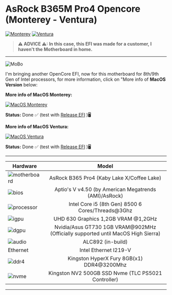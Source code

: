 # AsRock B365M Pro4 Opencore (Monterey - Ventura)

[![Monterey](https://img.shields.io/badge/MontereyHackintosh-available_here-blue.svg)](https://github.com/sebasrock156/AsRock-B365M-Pro4-OpenCore/tree/Monterey)
[![Ventura](https://img.shields.io/badge/VenturaHackintosh-in_development-orange.svg)](https://github.com/sebasrock156/AsRock-B365M-Pro4-OpenCore/tree/Ventura)

> **⚠ ADVICE ⚠: In this case, this EFI was made for a customer, I haven't the Motherboard in home.**
---

![MoBo](https://i.imgur.com/qe1qGSU.png)

I'm bringing another OpenCore EFI, now for this motherboard for 8th/9th Gen of Intel processors, for more information, click on "More info of **MacOS Version** below:


**More info of MacOS Monterey:**

[![MacOS Monterey](https://i.imgur.com/xcZ2v8a.png)](https://github.com/sebasrock156/Huananzhi-X99E-K4-Opencore/tree/Monterey)

**Status:** Done ✅ (test with [Release EFI](https://github.com/sebasrock156/Huananzhi-X99E-K4-Opencore/releases) )🖥

**More info of MacOS Ventura:**

[![MacOS Ventura](https://i.imgur.com/KvpKPLD.png)](https://github.com/sebasrock156/AsRock-B365M-Pro4-OpenCore/tree/Ventura)

**Status:** Done ✅ (test with [Release EFI](https://github.com/sebasrock156/AsRock-B365M-Pro4-OpenCore/releases) )🖥


---

Hardware | Model
--- |:--:
![motherboard](https://i.imgur.com/Nqpg4wb.png) | AsRock B365 Pro4 (Kaby Lake X/Coffee Lake)
![bios](https://i.imgur.com/RmYixFt.png) | Aptio's V v4.50 (by American Megatrends (AMI)/AsRock)
![processor](https://i.imgur.com/BzXF1mf.png) | Intel Core i5 (8th Gen) 8500 6 Cores/Threads@3Ghz
![igpu](https://i.imgur.com/HS92HLo.png)| UHD 630 Graphics 1,2GB VRAM @1,2GHz
![dgpu](https://i.imgur.com/nUQquVP.png) | Nvidia/Asus GT730 1GB VRAM@902MHz (Officially supported until MacOS High Sierra)
![audio](https://i.imgur.com/A7RRuUn.png) | ALC892 (in-build)
Ethernet | Intel Ethernet I219-V
![ddr4](https://i.imgur.com/5MAnSyf.png) | Kingston HyperX Fury 8GB(x1) DDR4@3200Mhz
![nvme](https://i.imgur.com/J9Q96yY.png) | Kingston NV2 500GB SSD Nvme (TLC PS5021 Controller)
---






